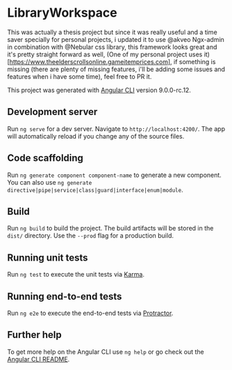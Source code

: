# LibraryWorkspace

This was actually a thesis project but since it was really useful and a time saver specially for personal projects, i updated it to use @akveo Ngx-admin in combination with @Nebular css library, this framework looks great and it's pretty straight forward as well, (One of my personal project uses it)[https://www.theelderscrollsonline.gameitemprices.com], if something is missing (there are plenty of missing features, i'll be adding some issues and features when i have some time), feel free to PR it.

This project was generated with [Angular CLI](https://github.com/angular/angular-cli) version 9.0.0-rc.12.

## Development server

Run `ng serve` for a dev server. Navigate to `http://localhost:4200/`. The app will automatically reload if you change any of the source files.

## Code scaffolding

Run `ng generate component component-name` to generate a new component. You can also use `ng generate directive|pipe|service|class|guard|interface|enum|module`.

## Build

Run `ng build` to build the project. The build artifacts will be stored in the `dist/` directory. Use the `--prod` flag for a production build.

## Running unit tests

Run `ng test` to execute the unit tests via [Karma](https://karma-runner.github.io).

## Running end-to-end tests

Run `ng e2e` to execute the end-to-end tests via [Protractor](http://www.protractortest.org/).

## Further help

To get more help on the Angular CLI use `ng help` or go check out the [Angular CLI README](https://github.com/angular/angular-cli/blob/master/README.md).
